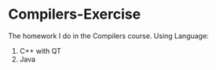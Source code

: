 # Compilers-Exercise
The homework I do in the Compilers course.
Using Language:
1. C++ with QT
2. Java 
